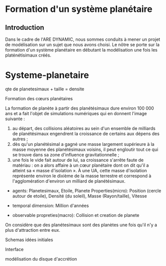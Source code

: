 # Formation d'un système planétaire
## Introduction
Dans le cadre de l'ARE DYNAMIC, nous sommes conduits à mener un projet de modélisation sur un sujet que nous avons choisi. Le nôtre se porte sur la formation d'un système planétaire en débutant la modélisation une fois les platénétisimaux créés.

# Systeme-planetaire

qte de planetesimaux + taille = densite

Formation des cœurs planétaires

La formation de planète à partir des planétésimaux dure environ 100 000 ans et a fait l'objet de simulations numériques qui en donnent l'image suivante :
1.	au départ, des collisions aléatoires au sein d'un ensemble de milliards de planétésimaux engendrent la croissance de certains aux dépens des autres ;
2.	dès qu'un planétésimal a gagné une masse largement supérieure à la masse moyenne des planétésimaux voisins, il peut engloutir tout ce qui se trouve dans sa zone d'influence gravitationnelle ;
3.	une fois le vide fait autour de lui, sa croissance s'arrête faute de matériau : on a alors affaire à un cœur planétaire dont on dit qu'il a atteint sa « masse d'isolation ». À une UA, cette masse d'isolation représente environ le dixième de la masse terrestre et correspond à l'agglomération d'environ un milliard de planétésimaux.

- agents:
Planetesimaux, Etoile, Planete
Properties(micro): Position (cercle autour de etoile), 
Densité (du soleil), 
Masse (Rayon/taille), 
Vitesse

- temporal dimension: Million d'années

- observable propreties(macro):
Collision et creation de planete

On considère que des planétesimaux sont des planètes une fois qu'il n'y a plus d'attraction entre eux.


Schemas idées initiales

Interface
<a href="http://zupimages.net/viewer.php?id=19/13/jrzz.png"><img src="https://zupimages.net/up/19/13/jrzz.png" alt="" /></a>

modélisation du disque d'accrétion
<a href="http://zupimages.net/viewer.php?id=19/13/rb7j.png"><img src="https://zupimages.net/up/19/13/rb7j.png" alt="" /></a>
